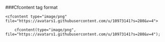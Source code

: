 ###Cfcontent tag format

```lucee+trycf
<cfcontent type="image/png" file="https://avatars1.githubusercontent.com/u/10973141?s=280&v=4">

```


```luceescript+trycf
    cfcontent(type="image/png", file="https://avatars1.githubusercontent.com/u/10973141?s=280&v=4");

```